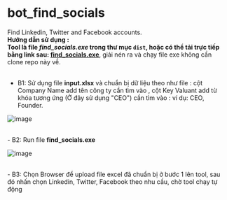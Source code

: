 # bot_find_socials
Find Linkedin, Twitter and Facebook accounts.<br>
<strong>Hướng dẫn sử dụng :</strong><br>
<strong>Tool là file <i>find_socials.exe</i> trong thư mục <code>dist</code>, hoặc có thể tải trực tiếp bằng link sau: <a href="https://drive.google.com/file/d/1WF5Olthd0qimgfHVq20MRG8B7ecHAlgF/view?usp=sharing">find_socials.exe</a></strong>, giải nén ra và chạy file exe không cần clone repo này về.
<br>
<br>
- B1: Sử dụng file <b>input.xlsx</b> và chuẩn bị dữ liệu theo như file : cột Company Name add tên công ty cần tìm vào , cột Key Valuant add từ khóa tương ứng (Ở đây sử dụng "CEO") cần tìm vào : ví dụ: CEO, Founder. 

![image](https://github.com/TAHKInteractingAI/bot_find_socials/assets/79317931/f7ba4585-eb3c-4883-b097-68d5be580c57)

<br>
- B2: Run file <b>find_socials.exe</b>

![image](https://github.com/TAHKInteractingAI/bot_find_socials/assets/79317931/43478069-de03-4bdb-bf34-b37dc6155d15)

<br>
- B3: Chọn Browser để upload file excel đã chuẩn bị ở bước 1 lên tool, sau đó nhấn chọn Linkedin, Twitter, Facebook theo nhu cầu, chờ tool chạy tự động<br>
